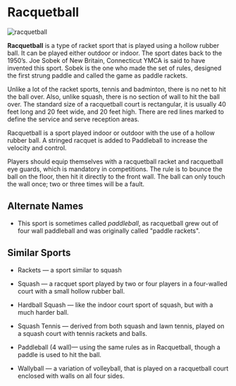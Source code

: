 

#  Racquetball

![racquetball](https://www.topendsports.com/sport/squash/images/racquetball-dive-pixabay.jpg)

**Racquetball**  is a type of racket sport that is played using a hollow rubber ball. It can be played either outdoor or indoor. The sport dates back to the 1950’s. Joe Sobek of New Britain, Connecticut YMCA is said to have invented this sport. Sobek is the one who made the set of rules, designed the first strung paddle and called the game as paddle rackets.

Unlike a lot of the racket sports,  tennis  and badminton, there is no net to hit the ball over. Also, unlike  squash, there is no section of wall to hit the ball over. The standard size of a racquetball court is rectangular, it is usually 40 feet long and 20 feet wide, and 20 feet high. There are red lines marked to define the service and serve reception areas.

Racquetball is a sport played indoor or outdoor with the use of a hollow rubber ball. A stringed racquet is added to Paddleball to increase the velocity and control.

Players should equip themselves with a racquetball racket and racquetball eye guards, which is mandatory in competitions. The rule is to bounce the ball on the floor, then hit it directly to the front wall. The ball can only touch the wall once; two or three times will be a fault.

## Alternate Names

-  This sport is sometimes called  _paddleball_, as racquetball grew out of  four wall paddleball  and was originally called "paddle rackets".

## Similar Sports

-  Rackets — a sport similar to squash

-  Squash  — a racquet sport played by two or four players in a four-walled court with a small hollow rubber ball.

-  Hardball Squash  — like the indoor court sport of squash, but with a much harder ball.

-  Squash Tennis — derived from both squash and lawn tennis, played on a squash court with tennis rackets and balls.

-  Paddleball (4 wall)— using the same rules as in Racquetball, though a paddle is used to hit the ball.

-  Wallyball  — a variation of volleyball, that is played on a racquetball court enclosed with walls on all four sides.



